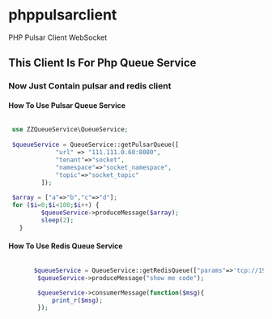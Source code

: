 # phppulsarclient
PHP Pulsar Client WebSocket 

## This Client Is For Php Queue Service 
### Now Just Contain pulsar and redis client
#### How To Use Pulsar Queue Service
```php

 use ZZQueueService\QueueService;
 
 $queueService = QueueService::getPulsarQueue([
             "url" => "111.111.0.60:8080",
             "tenant"=>"socket",
             "namespace"=>"socket_namespace",
             "topic"=>"socket_topic"
         ]);
 
 $array = ["a"=>"b","c"=>"d"];
 for ($i=0;$i<100;$i++) {
         $queueService->produceMessage($array);
         sleep(2);
   }


```

#### How To Use Redis Queue Service

```php

       $queueService = QueueService::getRedisQueue(["params"=>'tcp://192.168.33.30:6379',"qname"=>"test_redis_queue"]);
        $queueService->produceMessage("show me code");

        $queueService->consumerMessage(function($msg){
            print_r($msg);
        });


```



